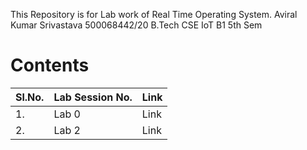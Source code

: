 This Repository is for Lab work of Real Time Operating System.
Aviral Kumar Srivastava
500068442/20
B.Tech CSE IoT B1 5th Sem

# Contents

|Sl.No.| Lab Session No.| Link |
|------|----------------|------|
|1.| Lab 0 | Link |
|2.| Lab 2 | Link |
